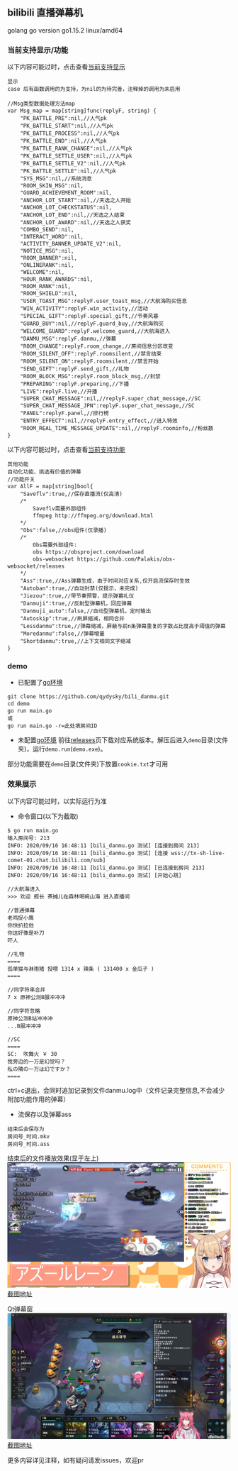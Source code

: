 ## bilibili 直播弹幕机
golang go version go1.15.2 linux/amd64
### 当前支持显示/功能
以下内容可能过时，点击查看[当前支持显示](https://github.com/qydysky/bili_danmu/blob/master/Reply/Msg.go#L13)
```
显示
case 后有函数调用的为支持，为nil的为待完善，注释掉的调用为未启用

//Msg类型数据处理方法map
var Msg_map = map[string]func(replyF, string) {
	"PK_BATTLE_PRE":nil,//人气pk
	"PK_BATTLE_START":nil,//人气pk
	"PK_BATTLE_PROCESS":nil,//人气pk
	"PK_BATTLE_END":nil,//人气pk
	"PK_BATTLE_RANK_CHANGE":nil,//人气pk
	"PK_BATTLE_SETTLE_USER":nil,//人气pk
	"PK_BATTLE_SETTLE_V2":nil,//人气pk
	"PK_BATTLE_SETTLE":nil,//人气pk
	"SYS_MSG":nil,//系统消息
	"ROOM_SKIN_MSG":nil,
	"GUARD_ACHIEVEMENT_ROOM":nil,
	"ANCHOR_LOT_START":nil,//天选之人开始
	"ANCHOR_LOT_CHECKSTATUS":nil,
	"ANCHOR_LOT_END":nil,//天选之人结束
	"ANCHOR_LOT_AWARD":nil,//天选之人获奖
	"COMBO_SEND":nil,
	"INTERACT_WORD":nil,
	"ACTIVITY_BANNER_UPDATE_V2":nil,
	"NOTICE_MSG":nil,
	"ROOM_BANNER":nil,
	"ONLINERANK":nil,
	"WELCOME":nil,
	"HOUR_RANK_AWARDS":nil,
	"ROOM_RANK":nil,
	"ROOM_SHIELD":nil,
	"USER_TOAST_MSG":replyF.user_toast_msg,//大航海购买信息
	"WIN_ACTIVITY":replyF.win_activity,//活动
	"SPECIAL_GIFT":replyF.special_gift,//节奏风暴
	"GUARD_BUY":nil,//replyF.guard_buy,//大航海购买
	"WELCOME_GUARD":replyF.welcome_guard,//大航海进入
	"DANMU_MSG":replyF.danmu,//弹幕
	"ROOM_CHANGE":replyF.room_change,//房间信息分区改变
	"ROOM_SILENT_OFF":replyF.roomsilent,//禁言结束
	"ROOM_SILENT_ON":replyF.roomsilent,//禁言开始
	"SEND_GIFT":replyF.send_gift,//礼物
	"ROOM_BLOCK_MSG":replyF.room_block_msg,//封禁
	"PREPARING":replyF.preparing,//下播
	"LIVE":replyF.live,//开播
	"SUPER_CHAT_MESSAGE":nil,//replyF.super_chat_message,//SC
	"SUPER_CHAT_MESSAGE_JPN":replyF.super_chat_message,//SC
	"PANEL":replyF.panel,//排行榜
	"ENTRY_EFFECT":nil,//replyF.entry_effect,//进入特效
	"ROOM_REAL_TIME_MESSAGE_UPDATE":nil,//replyF.roominfo,//粉丝数
}
```
以下内容可能过时，点击查看[当前支持功能](https://github.com/qydysky/bili_danmu/blob/master/Reply/F.go#L16)
```
其他功能
自动化功能、挑选有价值的弹幕
//功能开关
var AllF = map[string]bool{
	"Saveflv":true,//保存直播流(仅高清)
	/*
		Saveflv需要外部组件
		ffmpeg http://ffmpeg.org/download.html
	*/
	"Obs":false,//obs组件(仅录播)
	/*
		Obs需要外部组件:
		obs https://obsproject.com/download
		obs-websocket https://github.com/Palakis/obs-websocket/releases
	*/
	"Ass":true,//Ass弹幕生成，由于时间对应关系,仅开启流保存时生效
	"Autoban":true,//自动封禁(仅提示，未完成)
	"Jiezou":true,//带节奏预警，提示弹幕礼仪
	"Danmuji":true,//反射型弹幕机，回应弹幕
	"Danmuji_auto":false,//自动型弹幕机，定时输出
	"Autoskip":true,//刷屏缩减，相同合并
	"Lessdanmu":true,//弹幕缩减，屏蔽与前n条弹幕重复的字数占比度高于阈值的弹幕
	"Moredanmu":false,//弹幕增量
	"Shortdanmu":true,//上下文相同文字缩减
}
```

### demo 
- 已配置了[go环境](https://golang.google.cn/dl/)
```
git clone https://github.com/qydysky/bili_danmu.git
cd demo
go run main.go
或
go run main.go -r=此处填房间ID
```

- 未配置[go环境](https://golang.google.cn/dl/)
前往[releases](https://github.com/qydysky/bili_danmu/releases)页下载对应系统版本。解压后进入`demo`目录(文件夹)，运行`demo.run`(`demo.exe`)。

部分功能需要在`demo`目录(文件夹)下放置`cookie.txt`才可用

### 效果展示
以下内容可能过时，以实际运行为准
- 命令窗口(以下为截取)
```
$ go run main.go 
输入房间号: 213
INFO: 2020/09/16 16:48:11 [bili_danmu.go 测试] [连接到房间 213]
INFO: 2020/09/16 16:48:11 [bili_danmu.go 测试] [连接 wss://tx-sh-live-comet-01.chat.bilibili.com/sub]
INFO: 2020/09/16 16:48:11 [bili_danmu.go 测试] [已连接到房间 213]
INFO: 2020/09/16 16:48:11 [bili_danmu.go 测试] [开始心跳]
```
```
//大航海进入
>>> 欢迎 舰长 茶摊儿在森林喝碗山海 进入直播间
```
```
//普通弹幕
老鸡捉小鹰
你快扒拉他
你这好像是补刀
吓人
```
```
//礼物
====
孤单猫与淋雨猪 投喂 1314 x 辣条 ( 131400 x 金瓜子 )
====
```
```
//同字符串合并
7 x 原神公测B服冲冲冲
```
```
//同字符忽略
原神公测B站冲冲冲
...B服冲冲冲
```
```
//SC
====
SC:  吹舞火 ￥ 30
我旁边的一万是幻觉吗？
私の隣の一万は幻ですか？
====
```
ctrl+c退出，会同时追加记录到文件danmu.log中（文件记录完整信息,不会减少附加功能作用的弹幕）
- 流保存以及弹幕ass
```
结束后会保存为
房间号_时间.mkv
房间号_时间.ass
```
结束后的文件播放效果(显于左上)
![](_Screenshot/Screenshot_20200926_173834.png)
[截图地址](//zdir.ntsdtt.bid/ALL/Admin/Remote/%E5%9B%BE%E7%89%87/Screenshot_20200926_173834.png)

Qt弹幕窗
![](_Screenshot/Screenshot_20201002_045627.png)
[截图地址](//zdir.ntsdtt.bid/ALL/Admin/Remote/%E5%9B%BE%E7%89%87/Screenshot_20201002_045627.png)

更多内容详见注释，如有疑问请发issues，欢迎pr
